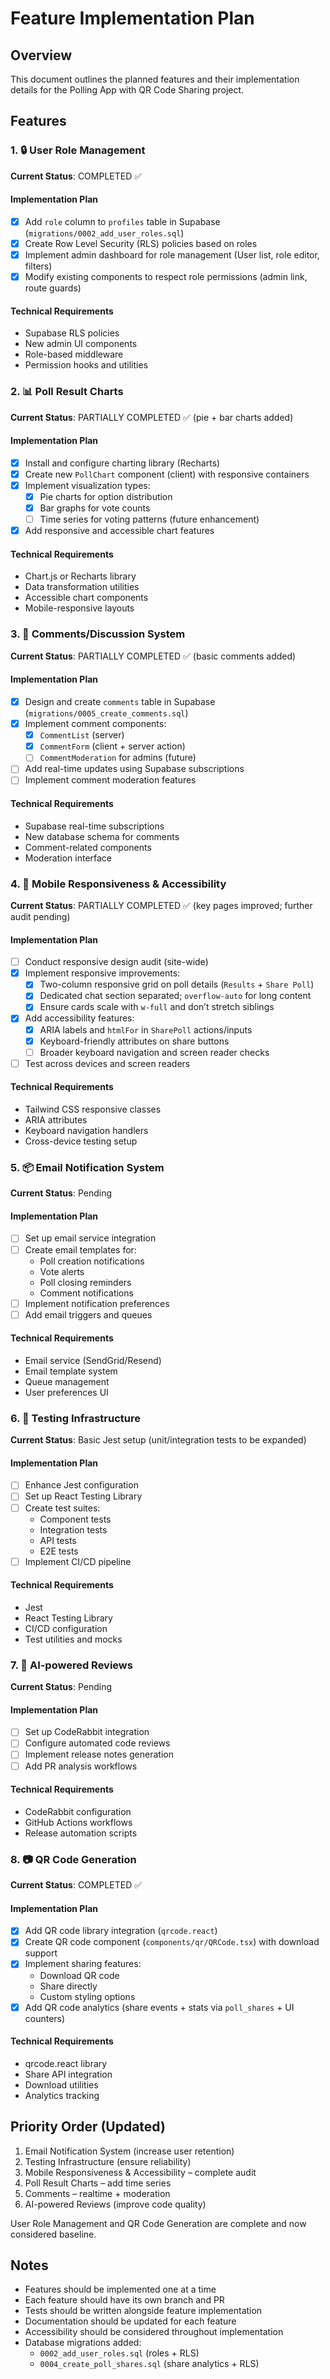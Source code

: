 # Feature Implementation Plan

## Overview

This document outlines the planned features and their implementation details for the Polling App with QR Code Sharing project.

## Features

### 1. 🔒 User Role Management

**Current Status**: COMPLETED ✅

#### Implementation Plan

- [x] Add `role` column to `profiles` table in Supabase (`migrations/0002_add_user_roles.sql`)
- [x] Create Row Level Security (RLS) policies based on roles
- [x] Implement admin dashboard for role management (User list, role editor, filters)
- [x] Modify existing components to respect role permissions (admin link, route guards)

#### Technical Requirements

- Supabase RLS policies
- New admin UI components
- Role-based middleware
- Permission hooks and utilities

### 2. 📊 Poll Result Charts

**Current Status**: PARTIALLY COMPLETED ✅ (pie + bar charts added)

#### Implementation Plan

- [x] Install and configure charting library (Recharts)
- [x] Create new `PollChart` component (client) with responsive containers
- [x] Implement visualization types:
  - [x] Pie charts for option distribution
  - [x] Bar graphs for vote counts
  - [ ] Time series for voting patterns (future enhancement)
- [x] Add responsive and accessible chart features

#### Technical Requirements

- Chart.js or Recharts library
- Data transformation utilities
- Accessible chart components
- Mobile-responsive layouts

### 3. 💬 Comments/Discussion System

**Current Status**: PARTIALLY COMPLETED ✅ (basic comments added)

#### Implementation Plan

- [x] Design and create `comments` table in Supabase (`migrations/0005_create_comments.sql`)
- [x] Implement comment components:
  - [x] `CommentList` (server)
  - [x] `CommentForm` (client + server action)
  - [ ] `CommentModeration` for admins (future)
- [ ] Add real-time updates using Supabase subscriptions
- [ ] Implement comment moderation features

#### Technical Requirements

- Supabase real-time subscriptions
- New database schema for comments
- Comment-related components
- Moderation interface

### 4. 📱 Mobile Responsiveness & Accessibility

**Current Status**: PARTIALLY COMPLETED ✅ (key pages improved; further audit pending)

#### Implementation Plan

- [ ] Conduct responsive design audit (site-wide)
- [x] Implement responsive improvements:
  - [x] Two-column responsive grid on poll details (`Results` + `Share Poll`)
  - [x] Dedicated chat section separated; `overflow-auto` for long content
  - [x] Ensure cards scale with `w-full` and don’t stretch siblings
- [x] Add accessibility features:
  - [x] ARIA labels and `htmlFor` in `SharePoll` actions/inputs
  - [x] Keyboard-friendly attributes on share buttons
  - [ ] Broader keyboard navigation and screen reader checks
- [ ] Test across devices and screen readers

#### Technical Requirements

- Tailwind CSS responsive classes
- ARIA attributes
- Keyboard navigation handlers
- Cross-device testing setup

### 5. 📦 Email Notification System

**Current Status**: Pending

#### Implementation Plan

- [ ] Set up email service integration
- [ ] Create email templates for:
  - Poll creation notifications
  - Vote alerts
  - Poll closing reminders
  - Comment notifications
- [ ] Implement notification preferences
- [ ] Add email triggers and queues

#### Technical Requirements

- Email service (SendGrid/Resend)
- Email template system
- Queue management
- User preferences UI

### 6. 🧪 Testing Infrastructure

**Current Status**: Basic Jest setup (unit/integration tests to be expanded)

#### Implementation Plan

- [ ] Enhance Jest configuration
- [ ] Set up React Testing Library
- [ ] Create test suites:
  - Component tests
  - Integration tests
  - API tests
  - E2E tests
- [ ] Implement CI/CD pipeline

#### Technical Requirements

- Jest
- React Testing Library
- CI/CD configuration
- Test utilities and mocks

### 7. 🧠 AI-powered Reviews

**Current Status**: Pending

#### Implementation Plan

- [ ] Set up CodeRabbit integration
- [ ] Configure automated code reviews
- [ ] Implement release notes generation
- [ ] Add PR analysis workflows

#### Technical Requirements

- CodeRabbit configuration
- GitHub Actions workflows
- Release automation scripts

### 8. 📷 QR Code Generation

**Current Status**: COMPLETED ✅

#### Implementation Plan

- [x] Add QR code library integration (`qrcode.react`)
- [x] Create QR code component (`components/qr/QRCode.tsx`) with download support
- [x] Implement sharing features:
  - Download QR code
  - Share directly
  - Custom styling options
- [x] Add QR code analytics (share events + stats via `poll_shares` + UI counters)

#### Technical Requirements

- qrcode.react library
- Share API integration
- Download utilities
- Analytics tracking

## Priority Order (Updated)

1. Email Notification System (increase user retention)
2. Testing Infrastructure (ensure reliability)
3. Mobile Responsiveness & Accessibility – complete audit
4. Poll Result Charts – add time series
5. Comments – realtime + moderation
6. AI-powered Reviews (improve code quality)

User Role Management and QR Code Generation are complete and now considered baseline.

## Notes

- Features should be implemented one at a time
- Each feature should have its own branch and PR
- Tests should be written alongside feature implementation
- Documentation should be updated for each feature
- Accessibility should be considered throughout implementation
- Database migrations added:
  - `0002_add_user_roles.sql` (roles + RLS)
  - `0004_create_poll_shares.sql` (share analytics + RLS)
